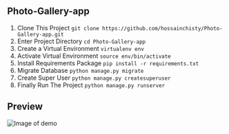 ## Photo-Gallery-app
1. Clone This Project `git clone https://github.com/hossainchisty/Photo-Gallery-app.git`
2. Enter Project Directory `cd Photo-Gallery-app`
3. Create a Virtual Environment `virtualenv env`
4. Activate Virtual Environment `source env/bin/activate`
5. Install Requirements Package `pip install -r requirements.txt`
6. Migrate Database `python manage.py migrate`
7. Create Super User `python manage.py createsuperuser`
8. Finally Run The Project `python manage.py runserver`

## Preview
![Image of demo](https://github.com/hossainchisty/Photo-Gallery-app/blob/master/GalleryProject/FinalDemo.png)